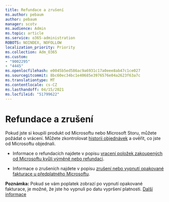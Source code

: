 ```yaml
---
title: Refundace a zrušení
ms.author: pebaum
author: pebaum
manager: scotv
ms.audience: Admin
ms.topic: article
ms.service: o365-administration
ROBOTS: NOINDEX, NOFOLLOW
localization_priority: Priority
ms.collection: Adm_O365
ms.custom:
- "9002295"
- "4445"
ms.openlocfilehash: e0045b5ed586ac9a6931c17a0eee8ab47c1ce027
ms.sourcegitcommit: 8bc60ec34bc1e40685e3976576e04a2623f63a7c
ms.translationtype: MT
ms.contentlocale: cs-CZ
ms.lasthandoff: 04/15/2021
ms.locfileid: "51799622"
---
```

# <a name="refunds-and-cancellations"></a>Refundace a zrušení

Pokud jste si koupili produkt od Microsoftu nebo Microsoft Storu, můžete požádat o vrácení. Můžete zkontrolovat [historii objednávek](https://account.microsoft.com/billing/orders/) a ověřit, co jste od Microsoftu objednali. 

- Informace o refundacích najdete v popisu [vracení položek zakoupených od Microsoftu kvůli výměně nebo refundaci](https://support.microsoft.com/help/10558).

- Informace o zrušeních najdete v popisu [zrušení nebo vypnutí opakované fakturace u předplatného Microsoftu](https://support.microsoft.com/help/4027815).

**Poznámka:** Pokud se vám poplatek zobrazí po vypnutí opakované fakturace, je možné, že jste ho vypnuli po datu vypršení platnosti. [Další informace](https://support.microsoft.com/help/10640) 